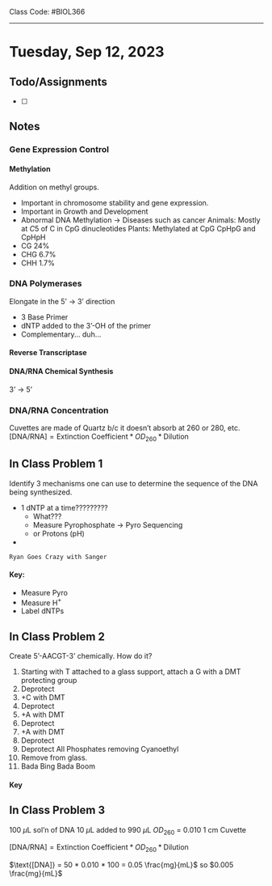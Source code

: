 Class Code: #BIOL366 
*** 
# Tuesday, Sep 12, 2023
## Todo/Assignments

- [ ] 

## Notes

### Gene Expression Control
#### Methylation
Addition on methyl groups.
- Important in chromosome stability and gene expression.
- Important in Growth and Development
- Abnormal DNA Methylation $\rightarrow$ Diseases such as cancer 
Animals: Mostly at $C5$ of C in CpG dinucleotides 
Plants: Methylated at CpG CpHpG and CpHpH
- CG 24%
- CHG 6.7%
- CHH 1.7%

### DNA Polymerases
Elongate in the 5’ $\rightarrow$ 3’ direction
- 3 Base Primer
- dNTP added to the 3’-OH of the primer
- Complementary... duh…

#### Reverse Transcriptase

#### DNA/RNA Chemical Synthesis
3’ $\rightarrow$ 5’

### DNA/RNA Concentration
Cuvettes are made of Quartz b/c it doesn’t absorb at 260 or 280, etc.
$\text{[DNA/RNA]}=\text{Extinction Coefficient} * OD_{260} * \text{Dilution}$

## In Class Problem 1

Identify 3 mechanisms one can use to determine the sequence of the DNA being synthesized.
- 1 dNTP at a time?????????
	- What???
	- Measure Pyrophosphate -> Pyro Sequencing 
	- or Protons (pH)
- 

`Ryan Goes Crazy with Sanger`
#### Key:
- Measure Pyro
- Measure H$^+$ 
- Label dNTPs

## In Class Problem 2

Create 5’-AACGT-3’ chemically. How do it?

1. Starting with T attached to a glass support, attach a G with a DMT protecting group
2. Deprotect
3. +C with DMT
4. Deprotect
5. +A with DMT
6. Deprotect
7. +A with DMT
8. Deprotect
9. Deprotect All Phosphates removing Cyanoethyl
10. Remove from glass.
11. Bada Bing Bada Boom

#### Key

## In Class Problem 3

100 $\mu$L sol’n of DNA
10 $\mu$L added to 990 $\mu$L 
$OD_{260}$ = 0.010
1 cm Cuvette

$\text{[DNA/RNA]}=\text{Extinction Coefficient} * OD_{260} * \text{Dilution}$

$\text{[DNA]} = 50 * 0.010 * 100 = 0.05 \frac{mg}{mL}$ 
so $0.005 \frac{mg}{mL}$
